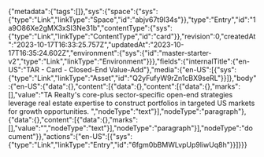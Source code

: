 {"metadata":{"tags":[]},"sys":{"space":{"sys":{"type":"Link","linkType":"Space","id":"abjv67t9l34s"}},"type":"Entry","id":"1a9O86Xe2gMX3xSI3Ne31b","contentType":{"sys":{"type":"Link","linkType":"ContentType","id":"card"}},"revision":0,"createdAt":"2023-10-17T16:33:25.757Z","updatedAt":"2023-10-17T16:35:24.602Z","environment":{"sys":{"id":"master-starter-v2","type":"Link","linkType":"Environment"}}},"fields":{"internalTitle":{"en-US":"TAR - Card - Closed-End Value-Add"},"media":{"en-US":[{"sys":{"type":"Link","linkType":"Asset","id":"Q2yFufyW9rZn1cBX9seRL"}}]},"body":{"en-US":{"data":{},"content":[{"data":{},"content":[{"data":{},"marks":[],"value":"TA Realty's core-plus sector-specific open-end strategies leverage real estate expertise to construct portfolios in targeted US markets for growth opportunities. ","nodeType":"text"}],"nodeType":"paragraph"},{"data":{},"content":[{"data":{},"marks":[],"value":"","nodeType":"text"}],"nodeType":"paragraph"}],"nodeType":"document"}},"actions":{"en-US":[{"sys":{"type":"Link","linkType":"Entry","id":"6fgm0bBMWLvpUp9liwUq8h"}}]}}}